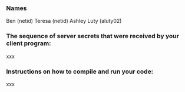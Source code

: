### Names
Ben (netid)
Teresa (netid)
Ashley Luty (aluty02)

### The sequence of server secrets that were received by your client program:

xxx

### Instructions on how to compile and run your code:

xxx